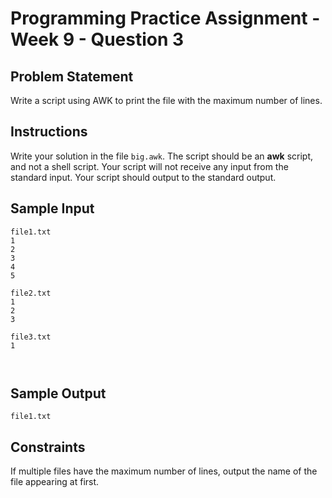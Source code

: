 # Programming Practice Assignment - Week 9 - Question 3

## Problem Statement

Write a script using AWK to print the file with the maximum number of lines.

## Instructions

Write your solution in the file `big.awk`.
The script should be an **awk** script, and not a shell script.
Your script will not receive any input from the standard input.
Your script should output to the standard output.

## Sample Input

```text
file1.txt
1
2
3
4
5

file2.txt
1
2
3

file3.txt
1



```

## Sample Output

```text
file1.txt
```

## Constraints

If multiple files have the maximum number of lines,
output the name of the file appearing at first.
